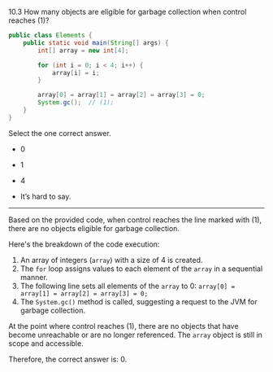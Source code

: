 10.3 How many objects are eligible for garbage collection when control reaches (1)?

```java
public class Elements {
    public static void main(String[] args) {
        int[] array = new int[4];

        for (int i = 0; i < 4; i++) {
            array[i] = i;
        }

        array[0] = array[1] = array[2] = array[3] = 0;
        System.gc();  // (1);
    }
}
```
Select the one correct answer.

- 0

- 1

- 4

- It’s hard to say.


___

Based on the provided code, when control reaches the line marked with (1), there are no objects eligible for garbage collection.

Here's the breakdown of the code execution:

1. An array of integers (`array`) with a size of 4 is created.
2. The `for` loop assigns values to each element of the `array` in a sequential manner.
3. The following line sets all elements of the `array` to 0: `array[0] = array[1] = array[2] = array[3] = 0;`
4. The `System.gc()` method is called, suggesting a request to the JVM for garbage collection.

At the point where control reaches (1), there are no objects that have become unreachable or are no longer referenced. The `array` object is still in scope and accessible.

Therefore, the correct answer is: 0.